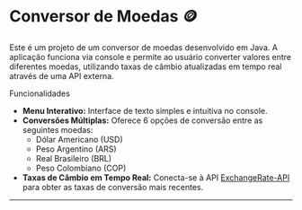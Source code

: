 #  Conversor de Moedas 🪙

Este é um projeto de um conversor de moedas desenvolvido em Java. A aplicação funciona via console e permite ao usuário converter valores entre diferentes moedas, utilizando taxas de câmbio atualizadas em tempo real através de uma API externa.

Funcionalidades

-   **Menu Interativo:** Interface de texto simples e intuitiva no console.
-   **Conversões Múltiplas:** Oferece 6 opções de conversão entre as seguintes moedas:
    -   Dólar Americano (USD)
    -   Peso Argentino (ARS)
    -   Real Brasileiro (BRL)
    -   Peso Colombiano (COP)
-   **Taxas de Câmbio em Tempo Real:** Conecta-se à API [ExchangeRate-API](https://www.exchangerate-api.com/) para obter as taxas de conversão mais recentes.

---
